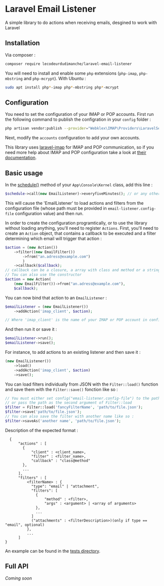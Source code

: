 # Laravel Email Listener
A simple library to do actions when receiving emails, desgined to work with Laravel

## Installation
Via composer :
```bash
composer require lecodeurdudimanche/laravel-email-listener
```

You will need to install and enable some `php` extensions (`php-imap`, `php-mbstring` and `php-mcrypt`).
With Ubuntu :
```bash
sudo apt install php*-imap php*-mbstring php*-mcrypt
```

## Configuration

You need to set the configuration of your IMAP or POP accounts.
First run the following command to publish the configration in your `config` folder :
```bash
php artisan vendor:publish --provider="Webklex\IMAP\Providers\LaravelServiceProvider"
```

Next, modify the `accounts` configuration to add your own accounts.

This library uses [laravel-imap](https://github.com/Webklex/laravel-imap) for IMAP and POP communication, so if you need more help about IMAP and POP configuration take a look at [their documentation](https://github.com/Webklex/laravel-imap#configuration).

## Basic usage

In the [schedule()](https://laravel.com/docs/5.7/scheduling#defining-schedules) method of your `App\Console\Kernel` class, add this line :  
```php
$schedule->call(new EmailListener)->everyfiveMinutes(); // or any other [frequency option](https://laravel.com/docs/5.7/scheduling#schedule-frequency-options)
```

This will cause the 'EmailListener' to load actions and filters from the configuration file (whose path must be provided in `email-listener.config-file` configuration value) and then run.

In order to create the configuration programtically, or to use the library without loading anything, you'll need to register `Actions`.
First, you'll need to create an `Action` object, that contains a callback to be executed and a filter determining which email will trigger that action :
```php
$action = (new Action())
    ->filter((new EmailFilter())
        ->from("an.adress@example.com")
        )
    ->callback($callback);
// callback can be a closure, a array with class and method or a string with format 'class@method'
// Tou can also use the constructor
$action = new Action(
    (new EmailFilter())->from("an.adress@example.com"),
    $callback);
```
You can now bind that action to an `EmailListener` :
```php
$emailListener = (new EmailListener())
    ->addAction('imap_client', $action);

// Where 'imap_client' is the name of your IMAP or POP account in config/imap.php file
```

And then run it or save it :
```php
$emailListener->run();
$emailListener->save();
```

For instance, to add actions to an existing listener and then save it :
```php
(new EmailListener())
    ->load()
    ->addAction('imap_client', $action)
    ->save();
```


You can load filters individually from JSON with the `Filter::load()` function and save them with the `Filter::save()` fonction like so :
```php
// You must either set config("email-listener.config-file") to the path of your JSON file
// or pass the path as the second argument of Filter::load
$filter = Filter::load('fancyFilterName', 'path/to/file.json');
$filter->save('path/to/file.json');
// You can also save the filter with another name like so :
$filter->saveAs('another name', 'path/to/file.json');
```

Description of the expected format :
```
  {
      "actions" : [
        {
            "client" : <client_name>,
            "filter" : <filter_name>,
            "callback" : "class@method"
        },
        ...
      ],
      "filters" : [
          <filterName> : {
            "type": "email" | "attachment",
            "filters": [
              {
                  "method" : <filter>,
                  "args" : <argument> | <array of arguments>
              },
              ...
            ]
            ("attachments" : <filterDescription>)(only if type == "email", optional)
          },
          ...
      ]
}
```
An example can be found in the [tests directory](tests/data/filters.json).

## Full API
_Coming soon_
